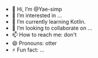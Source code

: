 - 👋 Hi, I’m @Yae-simp
- 👀 I’m interested in ...
- 🌱 I’m currently learning Kotlin.
- 💞️ I’m looking to collaborate on ...
- 📫 How to reach me: don't
- 😄 Pronouns: otter
- ⚡ Fun fact: ...

<!---
Yae-simp/Yae-simp is a ✨ special ✨ repository because its `README.md` (this file) appears on your GitHub profile.
You can click the Preview link to take a look at your changes.
--->
